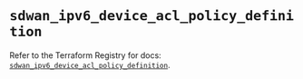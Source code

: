 # `sdwan_ipv6_device_acl_policy_definition`

Refer to the Terraform Registry for docs: [`sdwan_ipv6_device_acl_policy_definition`](https://registry.terraform.io/providers/ciscodevnet/sdwan/0.8.0/docs/resources/ipv6_device_acl_policy_definition).
